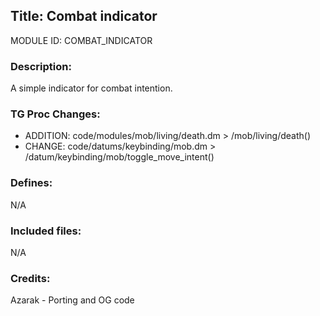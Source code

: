 ## Title: Combat indicator

MODULE ID: COMBAT_INDICATOR

### Description:

A simple indicator for combat intention.

### TG Proc Changes:

 - ADDITION: code/modules/mob/living/death.dm > /mob/living/death()
 - CHANGE: code/datums/keybinding/mob.dm > /datum/keybinding/mob/toggle_move_intent()

### Defines:

N/A

### Included files:

N/A

### Credits:

Azarak - Porting and OG code
